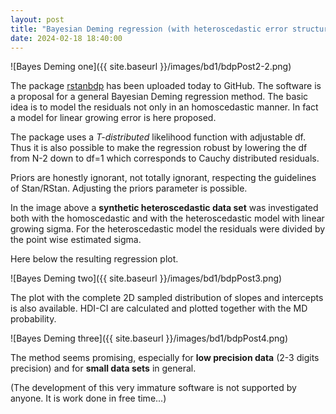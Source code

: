 ```yaml
---
layout: post
title: "Bayesian Deming regression (with heteroscedastic error structure)"
date: 2024-02-18 18:40:00
---
```


![Bayes Deming one]({{ site.baseurl }}/images/bd1/bdpPost2-2.png)

The package [rstanbdp](https://github.com/piodag/rstanbdp) has been uploaded today to GitHub. The software is a proposal for a general Bayesian Deming regression method. The basic idea is to model the residuals not only in an homoscedastic manner. In fact a model for linear growing error is here proposed.

The package uses a *T-distributed* likelihood function with adjustable df. Thus it is also possible to make the regression robust by lowering the df from N-2 down to df=1 which corresponds to Cauchy distributed residuals.

Priors are honestly ignorant, not totally ignorant, respecting the guidelines of Stan/RStan. Adjusting the priors parameter is possible.

In the image above a **synthetic heteroscedastic data set** was investigated both with the homoscedastic and with the heteroscedastic model with linear growing sigma. For the heteroscedastic model the residuals were divided by the point wise estimated sigma.

Here below the resulting regression plot.

![Bayes Deming two]({{ site.baseurl }}/images/bd1/bdpPost3.png)

The plot with the complete 2D sampled distribution of slopes and intercepts is also available. HDI-CI are calculated and plotted together with the MD probability.

![Bayes Deming three]({{ site.baseurl }}/images/bd1/bdpPost4.png)

The method seems promising, especially for **low precision data** (2-3 digits precision) and for **small data sets** in general.

(The development of this very immature software is not supported by anyone. It is work done in free time...)
